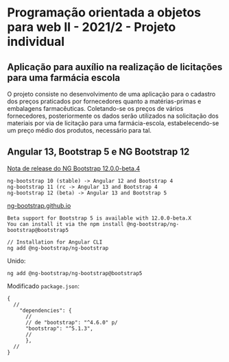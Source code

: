 # Programação orientada a objetos para web II - 2021/2 - Projeto individual

## Aplicação para auxílio na realização de licitações para uma farmácia escola

O projeto consiste no desenvolvimento de uma aplicação para o cadastro dos preços praticados por fornecedores quanto a matérias-primas e embalagens farmacêuticas.
Coletando-se os preços de vários fornecedores, posteriormente os dados serão utilizados na solicitação dos materiais por via de licitação para uma farmácia-escola, estabelecendo-se um preço médio dos produtos, necessário para tal.

## Angular 13, Bootstrap 5 e NG Bootstrap 12

[Nota de release do NG Bootstrap 12.0.0-beta.4](https://github.com/ng-bootstrap/ng-bootstrap/releases/tag/12.0.0-beta.4)

```
ng-bootstrap 10 (stable) -> Angular 12 and Bootstrap 4
ng-bootstrap 11 (rc -> Angular 13 and Bootstrap 4
ng-bootstrap 12 (beta) -> Angular 13 and Bootstrap 5
```

[ng-bootstrap.github.io](https://ng-bootstrap.github.io)

```
Beta support for Bootstrap 5 is available with 12.0.0-beta.X
You can install it via the npm install @ng-bootstrap/ng-bootstrap@bootstrap5
```
```
// Installation for Angular CLI
ng add @ng-bootstrap/ng-bootstrap
```

Unido:

```
ng add @ng-bootstrap/ng-bootstrap@bootstrap5
```

Modificado ``package.json``:

```
{
  //
    "dependencies": {
      //
      // de "bootstrap": "^4.6.0" p/
      "bootstrap": "^5.1.3",
      //
      },
  //
}
```
